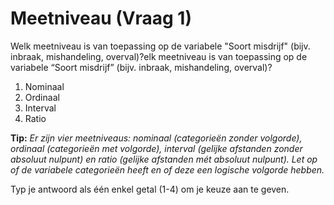 # Meetniveau (Vraag 1)

Welk meetniveau is van toepassing op de variabele "Soort misdrijf" (bijv. inbraak, mishandeling, overval)?elk meetniveau is van toepassing op de variabele “Soort misdrijf” (bijv. inbraak, mishandeling, overval)?

1.	Nominaal
2.	Ordinaal
3.	Interval
4.	Ratio

**Tip:** *Er zijn vier meetniveaus: nominaal (categorieën zonder volgorde), ordinaal (categorieën met volgorde), interval (gelijke afstanden zonder absoluut nulpunt) en ratio (gelijke afstanden mét absoluut nulpunt). Let op of de variabele categorieën heeft en of deze een logische volgorde hebben.*

Typ je antwoord als één enkel getal (1-4) om je keuze aan te geven.

